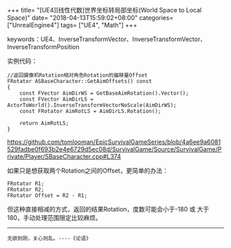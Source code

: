 +++
title= "[UE4][线性代数]世界坐标转局部坐标(World Space to Local Space)"
date= "2018-04-13T15:59:02+08:00"
categories= ["UnrealEngine4"]
tags= ["UE4", "Math"]
+++

keywords：UE4、InverseTransformVector、InverseTransformVector、InverseTransformPosition

实例代码：

    //返回摄像机Rotation相对角色Rotation的偏移量Offset
    FRotator ASBaseCharacter::GetAimOffsets() const
    {
        const FVector AimDirWS = GetBaseAimRotation().Vector();
        const FVector AimDirLS = ActorToWorld().InverseTransformVectorNoScale(AimDirWS);
        const FRotator AimRotLS = AimDirLS.Rotation();

        return AimRotLS;
    }
    
    
https://github.com/tomlooman/EpicSurvivalGameSeries/blob/4a6ee9a6081529fadbe0f693b2e4e6729d5ec08d/SurvivalGame/Source/SurvivalGame/Private/Player/SBaseCharacter.cpp#L374

如果只是想获取两个Rotation之间的Offset，更简单的办法：

    FRotator R1;
    FRotator R2;
    FRotator Offset = R2 - R1;
    
但这种直接相减的方式，返回的结果Rotation，度数可能会小于-180 或 大于 180，手动处理范围限定比较麻烦。

***
`无欲则刚，关心则乱。----《论语》`
    